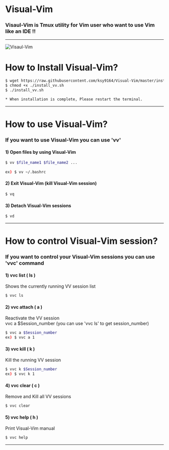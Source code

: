 # Visual-Vim

### Visaul-Vim is Tmux utility for Vim user who want to use Vim like an IDE !!  
-----------------------------------------
![Visaul-Vim](./img/vv_image.png)
# How to Install Visual-Vim?  

````sh    
$ wget https://raw.githubusercontent.com/ksy9164/Visual-Vim/master/install_vv.sh  
$ chmod +x ./install_vv.sh  
$ ./install_vv.sh  

* When installation is complete, Please restart the terminal.   

````  
-----------------------------------------
  
# How to use Visual-Vim?  

### If you want to use Visual-Vim you can use 'vv'   

#### 1) Open files by using Visual-Vim  
````sh  
$ vv $file_name1 $file_name2 ...    
  
ex) $ vv ~/.bashrc  

````  

#### 2) Exit Visual-Vim (kill Visual-Vim session)  
````sh    
$ vq  
````  

#### 3) Detach Visual-Vim sessions  
````sh  
$ vd  
```` 

-----------------------------------------  

# How to control Visual-Vim session?

### If you want to control your Visual-Vim sessions you can use 'vvc' command   
  
  
#### 1) vvc list ( ls )   
Shows the currently running VV session list 
````sh
$ vvc ls   
````   

#### 2) vvc attach ( a )   
Reactivate the VV session   
vvc a $Session_number (you can use 'vvc ls' to get session_number)   
````sh  
$ vvc a $Session_number  
ex) $ vvc a 1  
````  

#### 3) vvc kill ( k )  
Kill the running VV session  
````sh  
$ vvc k $Session_number  
ex) $ vvc k 1  
````

#### 4) vvc clear ( c )  
Remove and Kill all VV sessions  
````sh  
$ vvc clear 
````  

#### 5) vvc help ( h )  
Print Visual-Vim manual  
````sh  
$ vvc help  
````  
-----------------------------------------
